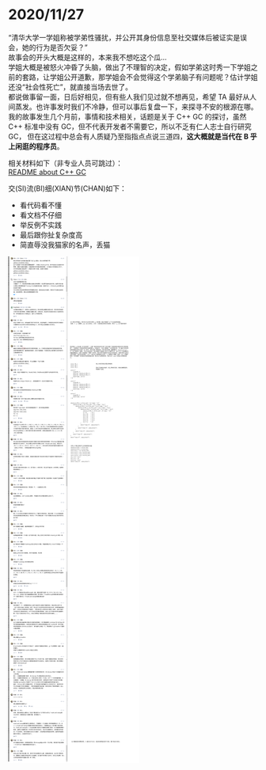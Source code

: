 # 2020/11/27
“清华大学一学姐称被学弟性骚扰，并公开其身份信息至社交媒体后被证实是误会，她的行为是否欠妥？”  
故事会的开头大概是这样的，本来我不想吃这个瓜...  
学姐大概是被怒火冲昏了头脑，做出了不理智的决定，假如学弟这时秀一下学姐之前的套路，让学姐公开道歉，那学姐会不会觉得这个学弟脑子有问题呢？估计学姐还没“社会性死亡”，就直接当场去世了。  
都说做事留一面，日后好相见，但有些人我们见过就不想再见，希望 TA 最好从人间蒸发。也许事发时我们不冷静，但可以事后复盘一下，来探寻不安的根源在哪。  
我的故事发生几个月前，事情和技术相关，话题是关于 C++ GC 的探讨，虽然 C++ 标准中没有 GC，但不代表开发者不需要它，所以不乏有仁人志士自行研究 GC，
但在这过程中总会有人质疑乃至指指点点说三道四，**这大概就是当代在 B 乎上闲逛的程序员**。  

相关材料如下（非专业人员可跳过）：  
[README about C++ GC](https://github.com/Better-Idea/Mix-C/tree/master/gc)  
  
交(SI)流(BI)细(XIAN)节(CHAN)如下：  
- 看代码看不懂
- 看文档不仔细
- 举反例不实践
- 最后跟你扯复杂度高
- 简直辱没我猫家的名声，丢猫  

![](2020.11.27.png)